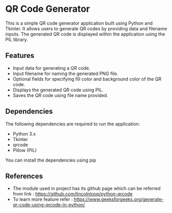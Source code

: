 # QR Code Generator

This is a simple QR code generator application built using Python and Tkinter. It allows users to generate QR codes by providing data and filename inputs. The generated QR code is displayed within the application using the PIL library.

## Features

- Input data for generating a QR code.
- Input filename for naming the generated PNG file.
- Optional fields for specifying fill color and background color of the QR code.
- Displays the generated QR code using PIL.
- Saves the QR code using file name provided.

## Dependencies

The following dependencies are required to run the application:

- Python 3.x
- Tkinter
- qrcode
- Pillow (PIL)

You can install the dependencies using pip

## References

- The module used in project has its github page which can be referred from link : https://github.com/lincolnloop/python-qrcode
- To learn more feature refer : https://www.geeksforgeeks.org/generate-qr-code-using-qrcode-in-python/
